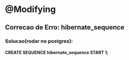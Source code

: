 # @Modifying
## Correcao de Erro: hibernate_sequence
### Solucao(rodar no postgres):
#### CREATE SEQUENCE hibernate_sequence START 1;
